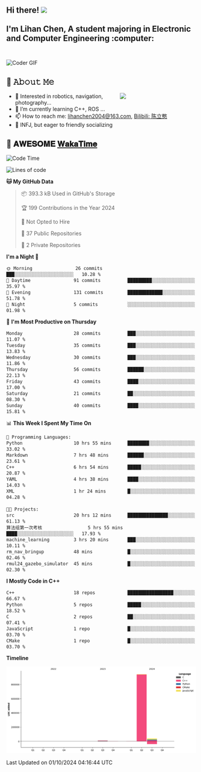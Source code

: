<h2 align="left">
 <abc>
  <br>Hi there! <img src="https://user-images.githubusercontent.com/42378118/110234147-e3259600-7f4e-11eb-95be-0c4047144dea.gif" width="30"><br>
  <br> I'm Lihan Chen, A student majoring in Electronic and Computer Engineering :computer:<br>
  <br>
 </abc>
</h2>

<img align="center" src="https://media.giphy.com/media/SWoSkN6DxTszqIKEqv/giphy.gif" alt="Coder GIF" width="500">

## :book: 𝙰𝚋𝚘𝚞𝚝 𝙼𝚎

<img align="right" width="40%" src="https://github-readme-stats.vercel.app/api?username=LihanChen2004&show_icons=true&icon_color=CE1D2D&text_color=718096&bg_color=ffffff&hide_title=true" />

- 🌟 Interested in robotics, navigation, photography...
- 🌱 I’m currently learning C++, ROS ... 
- 📫 How to reach me: lihanchen2004@163.com, [Bilibili: 陈立憨](https://space.bilibili.com/170786212)
- 👯 INFJ, but eager to friendly socializing

## 📜 𝐀𝐖𝐄𝐒𝐎𝐌𝐄 [𝐖𝐚𝐤𝐚𝐓𝐢𝐦𝐞](https://github.com/anmol098/waka-readme-stats)

<!--START_SECTION:waka-->
![Code Time](http://img.shields.io/badge/Code%20Time-216%20hrs%2051%20mins-blue)

![Lines of code](https://img.shields.io/badge/From%20Hello%20World%20I%27ve%20Written-997.1%20thousand%20lines%20of%20code-blue)

**🐱 My GitHub Data** 

> 📦 393.3 kB Used in GitHub's Storage 
 > 
> 🏆 199 Contributions in the Year 2024
 > 
> 🚫 Not Opted to Hire
 > 
> 📜 37 Public Repositories 
 > 
> 🔑 2 Private Repositories 
 > 
**I'm a Night 🦉** 

```text
🌞 Morning                26 commits          ███░░░░░░░░░░░░░░░░░░░░░░   10.28 % 
🌆 Daytime                91 commits          █████████░░░░░░░░░░░░░░░░   35.97 % 
🌃 Evening                131 commits         █████████████░░░░░░░░░░░░   51.78 % 
🌙 Night                  5 commits           ░░░░░░░░░░░░░░░░░░░░░░░░░   01.98 % 
```
📅 **I'm Most Productive on Thursday** 

```text
Monday                   28 commits          ███░░░░░░░░░░░░░░░░░░░░░░   11.07 % 
Tuesday                  35 commits          ███░░░░░░░░░░░░░░░░░░░░░░   13.83 % 
Wednesday                30 commits          ███░░░░░░░░░░░░░░░░░░░░░░   11.86 % 
Thursday                 56 commits          ██████░░░░░░░░░░░░░░░░░░░   22.13 % 
Friday                   43 commits          ████░░░░░░░░░░░░░░░░░░░░░   17.00 % 
Saturday                 21 commits          ██░░░░░░░░░░░░░░░░░░░░░░░   08.30 % 
Sunday                   40 commits          ████░░░░░░░░░░░░░░░░░░░░░   15.81 % 
```


📊 **This Week I Spent My Time On** 

```text
💬 Programming Languages: 
Python                   10 hrs 55 mins      ████████░░░░░░░░░░░░░░░░░   33.02 % 
Markdown                 7 hrs 48 mins       ██████░░░░░░░░░░░░░░░░░░░   23.61 % 
C++                      6 hrs 54 mins       █████░░░░░░░░░░░░░░░░░░░░   20.87 % 
YAML                     4 hrs 38 mins       ████░░░░░░░░░░░░░░░░░░░░░   14.03 % 
XML                      1 hr 24 mins        █░░░░░░░░░░░░░░░░░░░░░░░░   04.28 % 

🐱‍💻 Projects: 
src                      20 hrs 12 mins      ███████████████░░░░░░░░░░   61.13 % 
算法组第一次考核                 5 hrs 55 mins       ████░░░░░░░░░░░░░░░░░░░░░   17.93 % 
machine_learning         3 hrs 20 mins       ███░░░░░░░░░░░░░░░░░░░░░░   10.11 % 
rm_nav_bringup           48 mins             █░░░░░░░░░░░░░░░░░░░░░░░░   02.46 % 
rmul24_gazebo_simulator  45 mins             █░░░░░░░░░░░░░░░░░░░░░░░░   02.30 % 
```

**I Mostly Code in C++** 

```text
C++                      18 repos            █████████████████░░░░░░░░   66.67 % 
Python                   5 repos             █████░░░░░░░░░░░░░░░░░░░░   18.52 % 
C                        2 repos             ██░░░░░░░░░░░░░░░░░░░░░░░   07.41 % 
JavaScript               1 repo              █░░░░░░░░░░░░░░░░░░░░░░░░   03.70 % 
CMake                    1 repo              █░░░░░░░░░░░░░░░░░░░░░░░░   03.70 % 
```



**Timeline**

![Lines of Code chart](https://raw.githubusercontent.com/LihanChen2004/LihanChen2004/main/assets/bar_graph.png)


 Last Updated on 01/10/2024 04:16:44 UTC
<!--END_SECTION:waka-->

<!--
**LihanChen2004/LihanChen2004** is a ✨ _special_ ✨ repository because its `README.md` (this file) appears on your GitHub profile.

Here are some ideas to get you started:

- 🔭 I’m currently working on ...
- 🌱 I’m currently learning ...
- 👯 I’m looking to collaborate on ...
- 🤔 I’m looking for help with ...
- 💬 Ask me about ...
- 📫 How to reach me: ...
- 😄 Pronouns: ...
- ⚡ Fun fact: ...
-->
